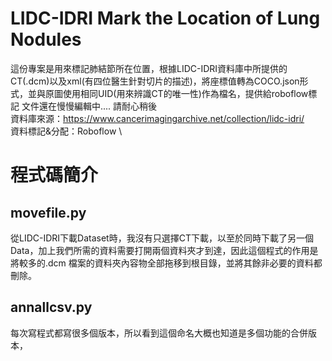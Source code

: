 # LIDC-IDRI Mark the Location of Lung Nodules
這份專案是用來標記肺結節所在位置，根據LIDC-IDRI資料庫中所提供的CT(.dcm)以及xml(有四位醫生針對切片的描述)，將座標值轉為COCO.json形式，並與原圖使用相同UID(用來辨識CT的唯一性)作為檔名，提供給roboflow標記
文件還在慢慢編輯中.... 請耐心稍後\
資料庫來源：https://www.cancerimagingarchive.net/collection/lidc-idri/ \
資料標記&分配：Roboflow \
# 程式碼簡介
## movefile.py
從LIDC-IDRI下載Dataset時，我沒有只選擇CT下載，以至於同時下載了另一個Data，加上我們所需的資料需要打開兩個資料夾才到達，因此這個程式的作用是將較多的.dcm
檔案的資料夾內容物全部拖移到根目錄，並將其餘非必要的資料都刪除。
## annallcsv.py
每次寫程式都寫很多個版本，所以看到這個命名大概也知道是多個功能的合併版本，
